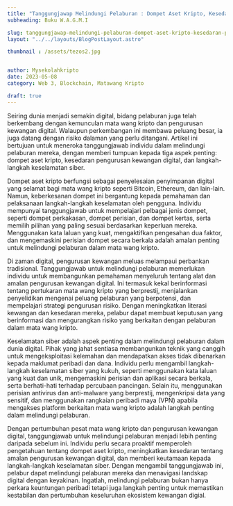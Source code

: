```yaml
---
title: "Tanggungjawap Melindungi Pelaburan : Dompet Aset Kripto, Kesedaran Pengurusan Kewangan Digital & Keselamatan Cyber."
subheading: Buku W.A.G.M.I

slug: tanggungjawap-melindungi-pelaburan-dompet-aset-kripto-kesedaran-pengurusan-kewangan-digital-&-keselamatan-cyber
layout: "../../layouts/BlogPostLayout.astro"

thumbnail : /assets/tezos2.jpg


author: Mysekolahkripto
date: 2023-05-08 
category: Web 3, Blockchain, Matawang Kripto

draft: true
---
```



Seiring dunia menjadi semakin digital, bidang pelaburan juga telah berkembang dengan kemunculan mata wang kripto dan pengurusan kewangan digital. Walaupun perkembangan ini membawa peluang besar, ia juga datang dengan risiko dalaman yang perlu ditangani. Artikel ini bertujuan untuk meneroka tanggungjawab individu dalam melindungi pelaburan mereka, dengan memberi tumpuan kepada tiga aspek penting: dompet aset kripto, kesedaran pengurusan kewangan digital, dan langkah-langkah keselamatan siber.

Dompet aset kripto berfungsi sebagai penyelesaian penyimpanan digital yang selamat bagi mata wang kripto seperti Bitcoin, Ethereum, dan lain-lain. Namun, keberkesanan dompet ini bergantung kepada pemahaman dan pelaksanaan langkah-langkah keselamatan oleh pengguna. Individu mempunyai tanggungjawab untuk mempelajari pelbagai jenis dompet, seperti dompet perkakasan, dompet perisian, dan dompet kertas, serta memilih pilihan yang paling sesuai berdasarkan keperluan mereka. Menggunakan kata laluan yang kuat, mengaktifkan pengesahan dua faktor, dan mengemaskini perisian dompet secara berkala adalah amalan penting untuk melindungi pelaburan dalam mata wang kripto.

Di zaman digital, pengurusan kewangan meluas melampaui perbankan tradisional. Tanggungjawab untuk melindungi pelaburan memerlukan individu untuk membangunkan pemahaman menyeluruh tentang alat dan amalan pengurusan kewangan digital. Ini termasuk kekal berinformasi tentang pertukaran mata wang kripto yang berprestij, menjalankan penyelidikan mengenai peluang pelaburan yang berpotensi, dan mempelajari strategi pengurusan risiko. Dengan meningkatkan literasi kewangan dan kesedaran mereka, pelabur dapat membuat keputusan yang berinformasi dan mengurangkan risiko yang berkaitan dengan pelaburan dalam mata wang kripto.

Keselamatan siber adalah aspek penting dalam melindungi pelaburan dalam dunia digital. Pihak yang jahat sentiasa membangunkan teknik yang canggih untuk mengeksploitasi kelemahan dan mendapatkan akses tidak dibenarkan kepada maklumat peribadi dan dana. Individu perlu mengambil langkah-langkah keselamatan siber yang kukuh, seperti menggunakan kata laluan yang kuat dan unik, mengemaskini perisian dan aplikasi secara berkala, serta berhati-hati terhadap percubaan pancingan. Selain itu, menggunakan perisian antivirus dan anti-malware yang berprestij, mengenkripsi data yang sensitif, dan menggunakan rangkaian peribadi maya (VPN) apabila mengakses platform berkaitan mata wang kripto adalah langkah penting dalam melindungi pelaburan.

Dengan pertumbuhan pesat mata wang kripto dan pengurusan kewangan digital, tanggungjawab untuk melindungi pelaburan menjadi lebih penting daripada sebelum ini. Individu perlu secara proaktif memperoleh pengetahuan tentang dompet aset kripto, meningkatkan kesedaran tentang amalan pengurusan kewangan digital, dan memberi keutamaan kepada langkah-langkah keselamatan siber. Dengan mengambil tanggungjawab ini, pelabur dapat melindungi pelaburan mereka dan menavigasi landskap digital dengan keyakinan. Ingatlah, melindungi pelaburan bukan hanya perkara keuntungan peribadi tetapi juga langkah penting untuk memastikan kestabilan dan pertumbuhan keseluruhan ekosistem kewangan digial.